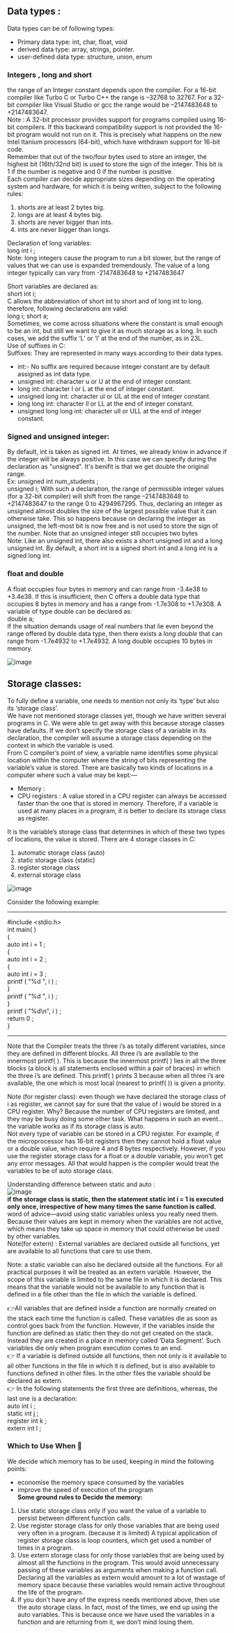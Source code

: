 ## Data types :
Data types can be of following types:  
- Primary data type:      int, char, float, void
- derived data type:      array, strings, pointer. 
- user-defined data type: structure, union, enum  

### Integers , long and short
the range of an Integer constant depends upon
the compiler. For a 16-bit compiler like Turbo C or Turbo C++ the range
is –32768 to 32767. For a 32-bit compiler like Visual Studio or gcc the
range would be –2147483648 to +2147483647.  
Note : A 32-bit processor provides support for programs compiled using 16-bit compilers. If this backward compatibility support is not provided the 16-bit program
would not run on it. This is precisely what happens on the new Intel
Itanium processors (64-bit), which have withdrawn support for 16-bit
code.  
Remember that out of the two/four bytes used to store an integer, the
highest bit (16th/32nd bit) is used to store the sign of the integer. This bit
is 1 if the number is negative and 0 if the number is positive.  
Each compiler can decide appropriate sizes
depending on the operating system and hardware, for which it is being
written, subject to the following rules:
1.  shorts are at least 2 bytes big.
1.  longs are at least 4 bytes big.
1.  shorts are never bigger than ints.
1.  ints are never bigger than longs.  

Declaration of long variables:  
long int i ;  
Note: long integers cause the program to run a bit slower, but the range of
values that we can use is expanded tremendously. The value of a long
integer typically can vary from -2147483648 to +2147483647

Short variables are declared as:  
short int i;  
C allows the abbreviation of short int to short and of long int to long. therefore, following declarations are valid:  
long i;
short a;  
 Sometimes, we come across situations where the constant is small
enough to be an int, but still we want to give it as much storage as a
long. In such cases, we add the suffix ‘L’ or ‘l’ at the end of the number,
as in 23L.   
Use of suffixes in C:  
Suffixes: They are represented in many ways according to their data types.
- int:- No suffix are required because integer constant are by default assigned as int data type.
- unsigned int: character u or U at the end of integer constant.
- long int: character l or L at the end of integer constant.
- unsigned long int: character ul or UL at the end of integer constant.
- long long int: character ll or LL at the end of integer constant.
- unsigned long long int: character ull or ULL at the end of integer constant.  

### Signed and unsigned integer: 
By default, int is taken as signed int. At times, we already know in advance if the integer will be always positive. In this case we can specify during the declaration as "unsigned". It's benifit is that we get double the original range.  
Ex:  unsigned int num_students ;  
unsigned i;
With such a declaration, the range of permissible integer values (for a
32-bit compiler) will shift from the range –2147483648 to +2147483647
to the range 0 to 4294967295. Thus, declaring an integer as unsigned
almost doubles the size of the largest possible value that it can
otherwise take. This so happens because on declaring the integer as
unsigned, the left-most bit is now free and is not used to store the sign
of the number. Note that an unsigned integer still occupies two bytes  
Note: Like an unsigned int, there also exists a short unsigned int and a long
unsigned int. By default, a short int is a signed short int and a long int is
a signed long int.  
### float and double
A float occupies four bytes in memory and can range from -3.4e38 to
+3.4e38. If this is insufficient, then C offers a double data type that
occupies 8 bytes in memory and has a range from -1.7e308 to +1.7e308.
A variable of type double can be declared as:  
double a;  
If the situation demands usage of real numbers that lie even beyond the
range offered by double data type, then there exists a *long double* that
can range from -1.7e4932 to +1.7e4932. A long double occupies 10
bytes in memory.

![image](https://user-images.githubusercontent.com/64036955/121327343-fcb0f200-c930-11eb-8930-f80fe1bc3771.png)



## Storage classes: 
To fully define a variable, one needs to
mention not only its ‘type’ but also its ‘storage class’.  
We have not mentioned storage classes yet, though we have written
several programs in C. We were able to get away with this because
storage classes have defaults. If we don’t specify the storage class of a
variable in its declaration, the compiler will assume a storage class
depending on the context in which the variable is used.  
From C compiler’s point of view, a variable name identifies some
physical location within the computer where the string of bits
representing the variable’s value is stored. There are basically two kinds
of locations in a computer where such a value may be kept:—  
- Memory :
- CPU registers : A value stored in a CPU register can always be accessed faster than the
one that is stored in memory. Therefore, if a variable is used at many
places in a program, it is better to declare its storage class as register.  

It is the variable’s storage class that determines in
which of these two types of locations, the value is stored.
There are 4 storage classes in C: 
1. automatic storage class (auto)
2. static storage class (static)
3. register storage class
4. external storage class

![image](https://user-images.githubusercontent.com/64036955/121482894-33e3d980-c9eb-11eb-858a-66612ae9b429.png)  

Consider the following example: 

---------------------------------------------------
#include <stdio.h>  
int main( )  
{  
auto int i = 1 ;  
{  
auto int i = 2 ;  
{  
auto int i = 3 ;  
printf ( "%d ", i ) ;  
}  
printf ( "%d ", i ) ;  
}  
printf ( "%d\n", i ) ;  
return 0 ;  
}  

-------------------------------------------

Note that the Compiler treats the three i’s as totally different variables,
since they are defined in different blocks. All three i’s are available to
the innermost printf( ). This is because the innermost printf( ) lies in all
the three blocks (a block is all statements enclosed within a pair of
braces) in which the three i’s are defined. This printf( ) prints 3 because
when all three i’s are available, the one which is most local (nearest to
printf( )) is given a priority.   

Note (for register class):  even though we have declared the storage class of i as register,
we cannot say for sure that the value of i would be stored in a CPU
register. Why? Because the number of CPU registers are limited, and
they may be busy doing some other task. What happens in such an
event... the variable works as if its storage class is auto.  
Not every type of variable can be stored in a CPU register. For example,
if the microprocessor has 16-bit registers then they cannot hold a float
value or a double value, which require 4 and 8 bytes respectively.
However, if you use the register storage class for a float or a double
variable, you won’t get any error messages. All that would happen is the
compiler would treat the variables to be of auto storage class.  

Understanding difference between static and auto :  
![image](https://user-images.githubusercontent.com/64036955/121483746-29760f80-c9ec-11eb-8c7c-c2d8e8af3840.png)  
   __if the storage class is static, then the statement
static int i = 1 is executed only once, irrespective of how many times the
same function is called.__   
word of advice—avoid using static variables
unless you really need them. Because their values are kept in memory
when the variables are not active, which means they take up space in
memory that could otherwise be used by other variables.    
Note(for extern) : External variables are declared outside all
functions, yet are available to all functions that care to use them.

Note: a static variable can also be declared outside all the
functions. For all practical purposes it will be treated as an extern
variable. However, the scope of this variable is limited to the same file in
which it is declared. This means that the variable would not be available
to any function that is defined in a file other than the file in which the
variable is defined.  

👉All variables that are defined inside a function are normally created
on the stack each time the function is called. These variables die as
soon as control goes back from the function. However, if the
variables inside the function are defined as static then they do not
get created on the stack. Instead they are created in a place in
memory called ‘Data Segment’. Such variables die only when
program execution comes to an end.  
👉 If a variable is defined outside all functions, then not only is it
available to all other functions in the file in which it is defined, but is
also available to functions defined in other files. In the other files
the variable should be declared as extern.  
👉 In the following statements the first three are definitions, whereas,
the last one is a declaration:  
auto int i ;  
static int j ;  
register int k ;  
extern int l ;  

### Which to Use When 🤔

We decide which memory has to be used, keeping in mind the following points: 
- economise the memory space consumed by the variables
- improve the speed of execution of the program  
**Some ground rules to Decide the memory:**  
1. Use static storage class only if you want the value of a variable to persist between different function calls.
2. Use register storage class for only those variables that are being used very often in a program. (because it is limited) A typical application of register storage class is loop counters, which get used a number of times in a program.
3. Use extern storage class for only those variables that are being used by almost all the functions in the program. This would avoid unnecessary passing of these variables as arguments when making a function call. Declaring all the variables as extern would amount to a lot of wastage of memory space because these variables would remain active throughout the life of the program.
4. If you don’t have any of the express needs mentioned above, then
use the auto storage class. In fact, most of the times, we end up
using the auto variables. This is because once we have used the
variables in a function and are returning from it, we don’t mind
losing them.
